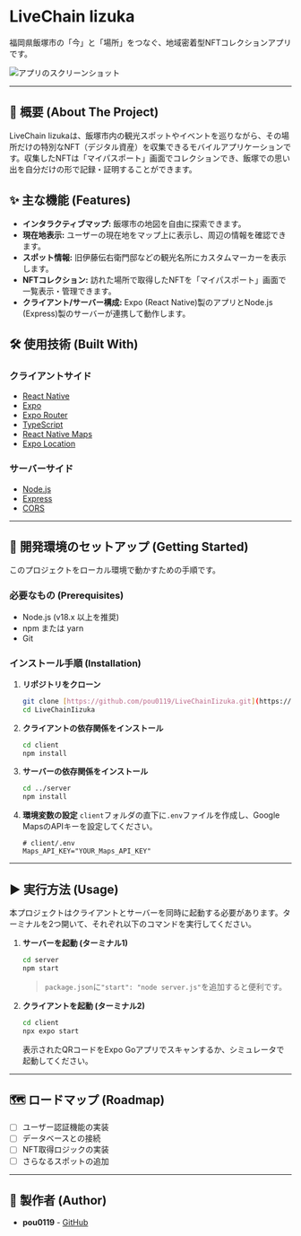 # LiveChain Iizuka

[//]: # (ここにアプリの簡単なキャッチコピーを記述)
福岡県飯塚市の「今」と「場所」をつなぐ、地域密着型NFTコレクションアプリです。

[//]: # (ここにアプリのスクリーンショット画像を配置すると、より分かりやすくなります。画像はassetsフォルダなどに入れておきましょう。)
![アプリのスクリーンショット](assets/images/app-screenshot-demo.png)

---

## 🌟 概要 (About The Project)

LiveChain Iizukaは、飯塚市内の観光スポットやイベントを巡りながら、その場所だけの特別なNFT（デジタル資産）を収集できるモバイルアプリケーションです。収集したNFTは「マイパスポート」画面でコレクションでき、飯塚での思い出を自分だけの形で記録・証明することができます。

## ✨ 主な機能 (Features)

* **インタラクティブマップ:** 飯塚市の地図を自由に探索できます。
* **現在地表示:** ユーザーの現在地をマップ上に表示し、周辺の情報を確認できます。
* **スポット情報:** 旧伊藤伝右衛門邸などの観光名所にカスタムマーカーを表示します。
* **NFTコレクション:** 訪れた場所で取得したNFTを「マイパスポート」画面で一覧表示・管理できます。
* **クライアント/サーバー構成:** Expo (React Native)製のアプリとNode.js (Express)製のサーバーが連携して動作します。

## 🛠️ 使用技術 (Built With)

### クライアントサイド
* [React Native](https://reactnative.dev/)
* [Expo](https://expo.dev/)
* [Expo Router](https://expo.github.io/router/)
* [TypeScript](https://www.typescriptlang.org/)
* [React Native Maps](https://github.com/react-native-maps/react-native-maps)
* [Expo Location](https://docs.expo.dev/versions/latest/sdk/location/)

### サーバーサイド
* [Node.js](https://nodejs.org/)
* [Express](https://expressjs.com/ja/)
* [CORS](https://www.npmjs.com/package/cors)

---

## 🚀 開発環境のセットアップ (Getting Started)

このプロジェクトをローカル環境で動かすための手順です。

### 必要なもの (Prerequisites)

* Node.js (v18.x 以上を推奨)
* npm または yarn
* Git

### インストール手順 (Installation)

1.  **リポジトリをクローン**
    ```sh
    git clone [https://github.com/pou0119/LiveChainIizuka.git](https://github.com/pou0119/LiveChainIizuka.git)
    cd LiveChainIizuka
    ```

2.  **クライアントの依存関係をインストール**
    ```sh
    cd client
    npm install
    ```

3.  **サーバーの依存関係をインストール**
    ```sh
    cd ../server
    npm install
    ```

4.  **環境変数の設定**
    `client`フォルダの直下に`.env`ファイルを作成し、Google MapsのAPIキーを設定してください。
    ```
    # client/.env
    Maps_API_KEY="YOUR_Maps_API_KEY"
    ```

---

## ▶️ 実行方法 (Usage)

本プロジェクトはクライアントとサーバーを同時に起動する必要があります。ターミナルを2つ開いて、それぞれ以下のコマンドを実行してください。

1.  **サーバーを起動 (ターミナル1)**
    ```sh
    cd server
    npm start 
    ```
    > `package.json`に`"start": "node server.js"`を追加すると便利です。

2.  **クライアントを起動 (ターミナル2)**
    ```sh
    cd client
    npx expo start
    ```
    表示されたQRコードをExpo Goアプリでスキャンするか、シミュレータで起動してください。

---

[//]: # (今後の開発計画などがあればここに記述)
## 🗺️ ロードマップ (Roadmap)

* [ ] ユーザー認証機能の実装
* [ ] データベースとの接続
* [ ] NFT取得ロジックの実装
* [ ] さらなるスポットの追加

---

[//]: # (あなたのGitHubプロフィールへのリンクなどを記載)
## 👤 製作者 (Author)

* **pou0119** - [GitHub](https://github.com/pou0119)